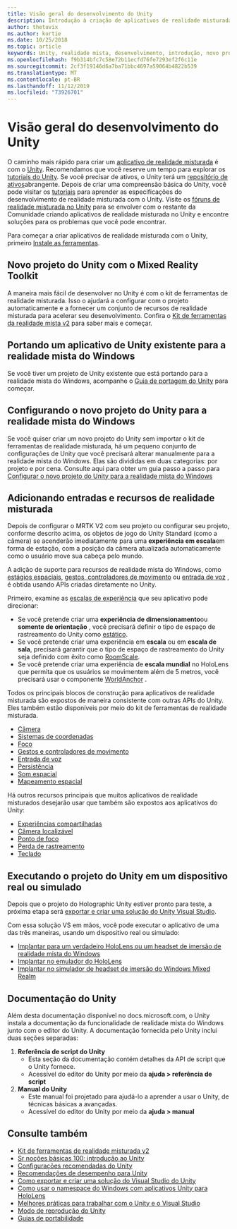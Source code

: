 ```yaml
---
title: Visão geral do desenvolvimento do Unity
description: Introdução à criação de aplicativos de realidade misturada no Unity.
author: thetuvix
ms.author: kurtie
ms.date: 10/25/2018
ms.topic: article
keywords: Unity, realidade mista, desenvolvimento, introdução, novo projeto, portabilidade, capacidade, câmera, simulação, emulação, documentação
ms.openlocfilehash: f9b314bfc7c58e72b11ecfd76fe7293ef2f6c11e
ms.sourcegitcommit: 2cf3f19146d6a7ba71bbc4697a59064b4822b539
ms.translationtype: MT
ms.contentlocale: pt-BR
ms.lasthandoff: 11/12/2019
ms.locfileid: "73926701"
---
```

# <a name="unity-development-overview"></a>Visão geral do desenvolvimento do Unity

O caminho mais rápido para criar um [aplicativo de realidade misturada](app-views.md) é com o [Unity](https://unity.com). Recomendamos que você reserve um tempo para explorar os [tutoriais do Unity](https://unity3d.com/learn/tutorials). Se você precisar de ativos, o Unity terá um [repositório de ativos](https://www.assetstore.unity3d.com/)abrangente. Depois de criar uma compreensão básica do Unity, você pode visitar os [tutoriais](tutorials.md) para aprender as especificações do desenvolvimento de realidade misturada com o Unity. Visite os [fóruns de realidade misturada no Unity](https://forum.unity3d.com/forums/hololens.102/) para se envolver com o restante da Comunidade criando aplicativos de realidade misturada no Unity e encontre soluções para os problemas que você pode encontrar.

Para começar a criar aplicativos de realidade misturada com o Unity, primeiro [Instale as ferramentas](install-the-tools.md). 

## <a name="new-unity-project-with-mixed-reality-toolkit"></a>Novo projeto do Unity com o Mixed Reality Toolkit 

A maneira mais fácil de desenvolver no Unity é com o kit de ferramentas de realidade misturada. Isso o ajudará a configurar com o projeto automaticamente e a fornecer um conjunto de recursos de realidade misturada para acelerar seu desenvolvimento. Confira o [Kit de ferramentas da realidade mista v2](mrtk-getting-started.md) para saber mais e começar. 

## <a name="porting-an-existing-unity-app-to-windows-mixed-reality"></a>Portando um aplicativo de Unity existente para a realidade mista do Windows

Se você tiver um projeto de Unity existente que está portando para a realidade mista do Windows, acompanhe o [Guia de portagem do Unity](porting-guides.md) para começar.

## <a name="configuring-new-unity-project-for-windows-mixed-reality"></a>Configurando o novo projeto do Unity para a realidade mista do Windows

Se você quiser criar um novo projeto do Unity sem importar o kit de ferramentas de realidade misturada, há um pequeno conjunto de configurações de Unity que você precisará alterar manualmente para a realidade mista do Windows. Elas são divididas em duas categorias: por projeto e por cena. Consulte aqui para obter um guia passo a passo para [Configurar o novo projeto do Unity para a realidade mista do Windows](Configure-Unity-Project.md)

## <a name="adding-mixed-reality-capabilities-and-inputs"></a>Adicionando entradas e recursos de realidade misturada

Depois de configurar o MRTK V2 com seu projeto ou configurar seu projeto, conforme descrito acima, os objetos de jogo do Unity Standard (como a câmera) se acenderão imediatamente para uma **experiência em escala**em forma de estação, com a posição da câmera atualizada automaticamente como o usuário move sua cabeça pelo mundo.

A adição de suporte para recursos de realidade mista do Windows, como [estágios espaciais](coordinate-systems.md#spatial-coordinate-systems), [gestos, controladores de movimento](gestures-and-motion-controllers-in-unity.md) ou [entrada de voz](voice-input-in-unity.md) , é obtida usando APIs criadas diretamente no Unity. 

Primeiro, examine as [escalas de experiência](coordinate-systems.md) que seu aplicativo pode direcionar:
* Se você pretende criar uma **experiência de dimensionamento**ou **somente de orientação** , você precisará definir o tipo de espaço de rastreamento do Unity como [estático](coordinate-systems-in-unity.md#building-an-orientation-only-or-seated-scale-experience).
* Se você pretende criar uma experiência em **escala** ou em **escala de sala**, precisará garantir que o tipo de espaço de rastreamento do Unity seja definido com êxito como [RoomScale](coordinate-systems-in-unity.md#building-an-orientation-only-or-seated-scale-experience).
* Se você pretende criar uma experiência de **escala mundial** no HoloLens que permita que os usuários se movimentem além de 5 metros, você precisará usar o componente [WorldAnchor](coordinate-systems-in-unity.md#building-a-world-scale-experience) .

Todos os principais blocos de construção para aplicativos de realidade misturada são expostos de maneira consistente com outras APIs do Unity. Eles também estão disponíveis por meio do kit de ferramentas de realidade misturada.
* [Câmera](camera-in-unity.md)
* [Sistemas de coordenadas](coordinate-systems-in-unity.md)
* [Foco](gaze-in-unity.md)
* [Gestos e controladores de movimento](gestures-and-motion-controllers-in-unity.md)
* [Entrada de voz](voice-input-in-unity.md)
* [Persistência](persistence-in-unity.md)
* [Som espacial](spatial-sound-in-unity.md)
* [Mapeamento espacial](spatial-mapping-in-unity.md)

Há outros recursos principais que muitos aplicativos de realidade misturados desejarão usar que também são expostos aos aplicativos do Unity:
* [Experiências compartilhadas](shared-experiences-in-unity.md)
* [Câmera localizável](locatable-camera-in-unity.md)
* [Ponto de foco](focus-point-in-unity.md)
* [Perda de rastreamento](tracking-loss-in-unity.md)
* [Teclado](keyboard-input-in-unity.md)

## <a name="running-your-unity-project-on-a-real-or-simulated-device"></a>Executando o projeto do Unity em um dispositivo real ou simulado

Depois que o projeto do Holographic Unity estiver pronto para teste, a próxima etapa será [exportar e criar uma solução do Unity Visual Studio](exporting-and-building-a-unity-visual-studio-solution.md).

Com essa solução VS em mãos, você pode executar o aplicativo de uma das três maneiras, usando um dispositivo real ou simulado:
* [Implantar para um verdadeiro HoloLens ou um headset de imersão de realidade mista do Windows](using-visual-studio.md)
* [Implantar no emulador do HoloLens](using-the-hololens-emulator.md)
* [Implantar no simulador de headset de imersão do Windows Mixed Realm](using-the-windows-mixed-reality-simulator.md)

## <a name="unity-documentation"></a>Documentação do Unity

Além desta documentação disponível no docs.microsoft.com, o Unity instala a documentação da funcionalidade de realidade mista do Windows junto com o editor do Unity. A documentação fornecida pelo Unity inclui duas seções separadas:
1. **Referência de script do Unity**
    * Esta seção da documentação contém detalhes da API de script que o Unity fornece.
    * Acessível do editor do Unity por meio da **ajuda > referência de script**
2. **Manual do Unity**
    * Este manual foi projetado para ajudá-lo a aprender a usar o Unity, de técnicas básicas a avançadas.
    * Acessível do editor do Unity por meio da **ajuda > manual**

## <a name="see-also"></a>Consulte também
* [Kit de ferramentas de realidade misturada v2](mrtk-getting-started.md)
* [Sr noções básicas 100: introdução ao Unity](holograms-100.md)
* [Configurações recomendadas do Unity](recommended-settings-for-unity.md)
* [Recomendações de desempenho para Unity](performance-recommendations-for-unity.md)
* [Como exportar e criar uma solução do Visual Studio do Unity](exporting-and-building-a-unity-visual-studio-solution.md)
* [Como usar o namespace do Windows com aplicativos Unity para HoloLens](using-the-windows-namespace-with-unity-apps-for-hololens.md)
* [Melhores práticas para trabalhar com o Unity e o Visual Studio](best-practices-for-working-with-unity-and-visual-studio.md)
* [Modo de reprodução do Unity](unity-play-mode.md)
* [Guias de portabilidade](porting-guides.md)
